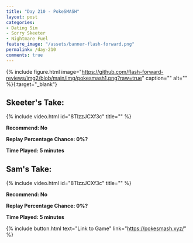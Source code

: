 ```yaml
---
title: "Day 210 - PokeSMASH"
layout: post
categories:
- Dating Sim
- Sorry Skeeter
- Nightmare Fuel
feature_image: "/assets/banner-flash-forward.png"
permalink: /day-210
comments: true
---
```


{% include figure.html image="https://github.com/flash-forward-reviews/img2/blob/main/img/pokesmash1.png?raw=true" caption="" alt="" %}{:target="_blank"}
 
## Skeeter's Take:

{% include video.html id="8TlzzJCXf3c" title="" %}

**Recommend: No**

**Replay Percentage Chance: 0%?**

**Time Played: 5 minutes** 

## Sam's Take:

{% include video.html id="8TlzzJCXf3c" title="" %}

**Recommend: No**

**Replay Percentage Chance: 0%?**

**Time Played: 5 minutes** 

{% include button.html text="Link to Game" link="https://pokesmash.xyz/" %}